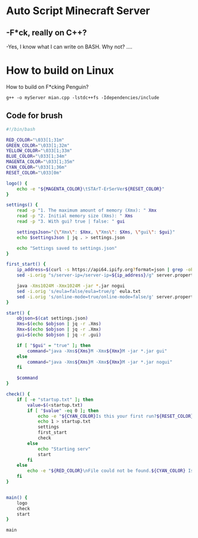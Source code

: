 <h1>Auto Script Minecraft Server</h1>

<h2>-F*ck, really on C++?</h2>
-Yes, I know what I can write on BASH. Why not?
....


<h1>How to build on Linux</h1>
How to build on F*cking Penguin?

```g++ -o myServer mian.cpp -lstdc++fs -Idependencies/include```


<h2>Code for brush</h2>

```bash
#!/bin/bash

RED_COLOR="\033[1;31m"
GREEN_COLOR="\033[1;32m"
YELLOW_COLOR="\033[1;33m"
BLUE_COLOR="\033[1;34m"
MAGENTA_COLOR="\033[1;35m"
CYAN_COLOR="\033[1;36m"
RESET_COLOR="\033[0m"

logo() {
    echo -e "${MAGENTA_COLOR}\tSTArT-ErSerVer${RESET_COLOR}"
}

settings() {
    read -p "1. The maximum amount of memory (Xmx): " Xmx
    read -p "2. Initial memory size (Xms): " Xms
    read -p "3. With gui? true | false: " gui

    settingsJson="{\"Xmx\": $Xmx, \"Xms\": $Xms, \"gui\": $gui}"
    echo $settingsJson | jq . > settings.json

    echo "Settings saved to settings.json"
}

first_start() {
    ip_address=$(curl -s https://api64.ipify.org?format=json | grep -oP '\"ip\"\s*:\s*\"\K[^\"]+')
    sed -i.orig "s/server-ip=/server-ip=${ip_address}/g" server.properties

    java -Xms1024M -Xmx1024M -jar *.jar nogui
    sed -i.orig 's/eula=false/eula=true/g' eula.txt
    sed -i.orig 's/online-mode=true/online-mode=false/g' server.properties
}

start() {
    objson=$(cat settings.json)
    Xms=$(echo $objson | jq -r .Xms)
    Xmx=$(echo $objson | jq -r .Xmx)
    gui=$(echo $objson | jq -r .gui)

    if [ "$gui" = "true" ]; then
        command="java -Xms${Xms}M -Xmx${Xmx}M -jar *.jar gui"
    else
        command="java -Xms${Xms}M -Xmx${Xmx}M -jar *.jar nogui"
    fi

    $command
}

check() {
    if [ -e "startup.txt" ]; then
        value=$(<startup.txt)
        if [ "$value" -eq 0 ]; then
            echo -e "${CYAN_COLOR}Is this your first run?${RESET_COLOR}"
            echo 1 > startup.txt
            settings
            first_start
            check
        else
            echo "Starting serv"
            start
        fi
    else
        echo -e "${RED_COLOR}\nFile could not be found.${CYAN_COLOR} Is this your first run?${RESET_COLOR}"
    fi
}


main() {
    logo
    check
    start
}

main
```
